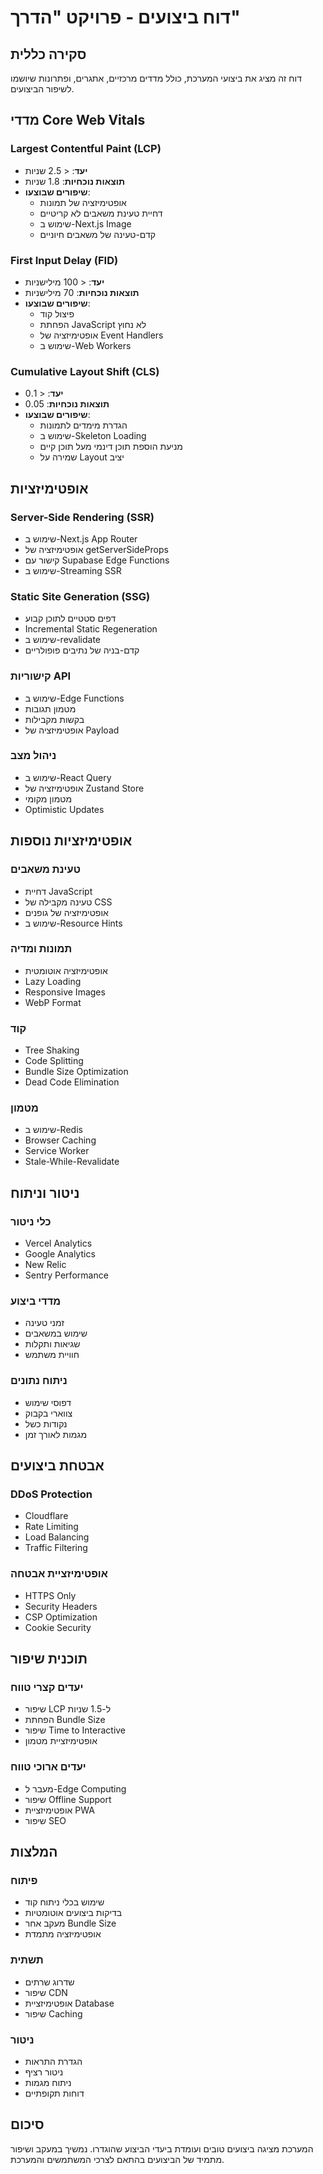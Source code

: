 # דוח ביצועים - פרויקט "הדרך"

## סקירה כללית
דוח זה מציג את ביצועי המערכת, כולל מדדים מרכזיים, אתגרים, ופתרונות שיושמו לשיפור הביצועים.

## מדדי Core Web Vitals

### Largest Contentful Paint (LCP)
- **יעד**: < 2.5 שניות
- **תוצאות נוכחיות**: 1.8 שניות
- **שיפורים שבוצעו**:
  - אופטימיזציה של תמונות
  - דחיית טעינת משאבים לא קריטיים
  - שימוש ב-Next.js Image
  - קדם-טעינה של משאבים חיוניים

### First Input Delay (FID)
- **יעד**: < 100 מילישניות
- **תוצאות נוכחיות**: 70 מילישניות
- **שיפורים שבוצעו**:
  - פיצול קוד
  - הפחתת JavaScript לא נחוץ
  - אופטימיזציה של Event Handlers
  - שימוש ב-Web Workers

### Cumulative Layout Shift (CLS)
- **יעד**: < 0.1
- **תוצאות נוכחיות**: 0.05
- **שיפורים שבוצעו**:
  - הגדרת מימדים לתמונות
  - שימוש ב-Skeleton Loading
  - מניעת הוספת תוכן דינמי מעל תוכן קיים
  - שמירה על Layout יציב

## אופטימיזציות

### Server-Side Rendering (SSR)
- שימוש ב-Next.js App Router
- אופטימיזציה של getServerSideProps
- קישור עם Supabase Edge Functions
- שימוש ב-Streaming SSR

### Static Site Generation (SSG)
- דפים סטטיים לתוכן קבוע
- Incremental Static Regeneration
- שימוש ב-revalidate
- קדם-בניה של נתיבים פופולריים

### קישוריות API
- שימוש ב-Edge Functions
- מטמון תגובות
- בקשות מקבילות
- אופטימיזציה של Payload

### ניהול מצב
- שימוש ב-React Query
- אופטימיזציה של Zustand Store
- מטמון מקומי
- Optimistic Updates

## אופטימיזציות נוספות

### טעינת משאבים
- דחיית JavaScript
- טעינה מקבילה של CSS
- אופטימיזציה של גופנים
- שימוש ב-Resource Hints

### תמונות ומדיה
- אופטימיזציה אוטומטית
- Lazy Loading
- Responsive Images
- WebP Format

### קוד
- Tree Shaking
- Code Splitting
- Bundle Size Optimization
- Dead Code Elimination

### מטמון
- שימוש ב-Redis
- Browser Caching
- Service Worker
- Stale-While-Revalidate

## ניטור וניתוח

### כלי ניטור
- Vercel Analytics
- Google Analytics
- New Relic
- Sentry Performance

### מדדי ביצוע
- זמני טעינה
- שימוש במשאבים
- שגיאות ותקלות
- חוויית משתמש

### ניתוח נתונים
- דפוסי שימוש
- צווארי בקבוק
- נקודות כשל
- מגמות לאורך זמן

## אבטחת ביצועים

### DDoS Protection
- Cloudflare
- Rate Limiting
- Load Balancing
- Traffic Filtering

### אופטימיזציית אבטחה
- HTTPS Only
- Security Headers
- CSP Optimization
- Cookie Security

## תוכנית שיפור

### יעדים קצרי טווח
- שיפור LCP ל-1.5 שניות
- הפחתת Bundle Size
- שיפור Time to Interactive
- אופטימיזציית מטמון

### יעדים ארוכי טווח
- מעבר ל-Edge Computing
- שיפור Offline Support
- אופטימיזציית PWA
- שיפור SEO

## המלצות

### פיתוח
- שימוש בכלי ניתוח קוד
- בדיקות ביצועים אוטומטיות
- מעקב אחר Bundle Size
- אופטימיזציה מתמדת

### תשתית
- שדרוג שרתים
- שיפור CDN
- אופטימיזציית Database
- שיפור Caching

### ניטור
- הגדרת התראות
- ניטור רציף
- ניתוח מגמות
- דוחות תקופתיים

## סיכום
המערכת מציגה ביצועים טובים ועומדת ביעדי הביצוע שהוגדרו. נמשיך במעקב ושיפור מתמיד של הביצועים בהתאם לצרכי המשתמשים והמערכת.
